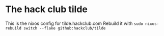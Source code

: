 # The hack club tilde
This is the nixos config for tilde.hackclub.com
Rebuild it with `sudo nixos-rebuild switch --flake github:hackclub/tilde`
